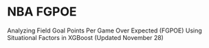 # NBA FGPOE
Analyzing Field Goal Points Per Game Over Expected (FGPOE) Using Situational Factors in XGBoost (Updated November 28)
